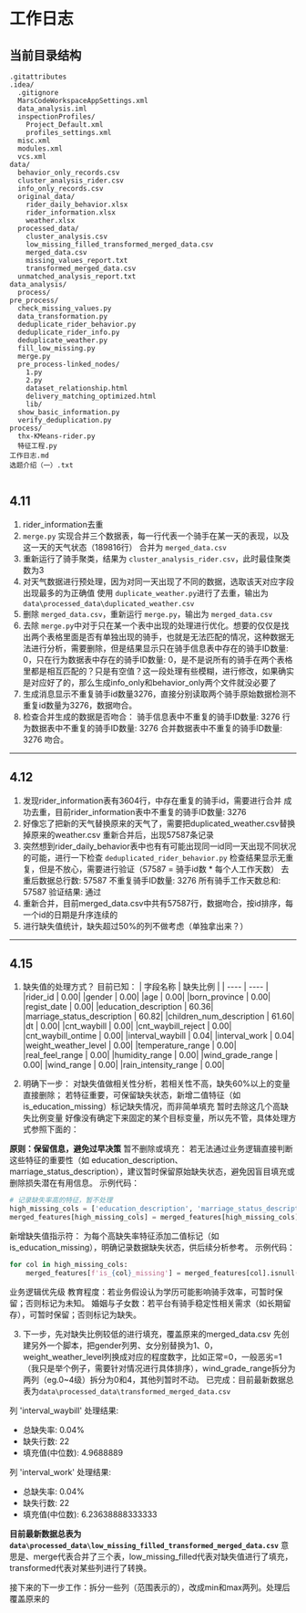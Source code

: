# 工作日志
## 当前目录结构
```
.gitattributes
.idea/
  .gitignore
  MarsCodeWorkspaceAppSettings.xml
  data_analysis.iml
  inspectionProfiles/
    Project_Default.xml
    profiles_settings.xml
  misc.xml
  modules.xml
  vcs.xml
data/
  behavior_only_records.csv
  cluster_analysis_rider.csv
  info_only_records.csv
  original_data/
    rider_daily_behavior.xlsx
    rider_information.xlsx
    weather.xlsx
  processed_data/
    cluster_analysis.csv
    low_missing_filled_transformed_merged_data.csv
    merged_data.csv
    missing_values_report.txt
    transformed_merged_data.csv
  unmatched_analysis_report.txt
data_analysis/
  process/
pre_process/
  check_missing_values.py
  data_transformation.py
  deduplicate_rider_behavior.py
  deduplicate_rider_info.py
  deduplicate_weather.py
  fill_low_missing.py
  merge.py
  pre_process-linked_nodes/
    1.py
    2.py
    dataset_relationship.html
    delivery_matching_optimized.html
    lib/
  show_basic_information.py
  verify_deduplication.py
process/
  thx-KMeans-rider.py
  特征工程.py
工作日志.md
选题介绍（一）.txt
```
```

```


## 4.11

1. rider_information去重
2. `merge.py` 实现合并三个数据表，每一行代表一个骑手在某一天的表现，以及这一天的天气状态（189816行）
   合并为 `merged_data.csv`
3. 重新运行了骑手聚类，结果为 `cluster_analysis_rider.csv`，此时最佳聚类数为3
4. 对天气数据进行预处理，因为对同一天出现了不同的数据，选取该天对应字段出现最多的为正确值
   使用 `duplicate_weather.py`进行了去重，输出为 `data\processed_data\duplicated_weather.csv`
5. 删除 `merged_data.csv`，重新运行 `merge.py`，输出为 `merged_data.csv`
6. 去除 `merge.py`中对于只在某一个表中出现的处理进行优化。想要的仅仅是找出两个表格里面是否有单独出现的骑手，也就是无法匹配的情况，这种数据无法进行分析，需要删除，但是结果显示只在骑手信息表中存在的骑手ID数量: 0，只在行为数据表中存在的骑手ID数量: 0，是不是说所有的骑手在两个表格里都是相互匹配的？只是有空值？这一段处理有些模糊，进行修改，如果确实是对应好了的，那么生成info_only和behavior_only两个文件就没必要了
7. 生成消息显示不重复骑手id数量3276，直接分别读取两个骑手原始数据检测不重复id数量为3276，数据吻合。
8. 检查合并生成的数据是否吻合：
   骑手信息表中不重复的骑手ID数量: 3276
   行为数据表中不重复的骑手ID数量: 3276
   合并数据表中不重复的骑手ID数量: 3276
   吻合。

---

## 4.12

1. 发现rider_information表有3604行，中存在重复的骑手id，需要进行合并
   成功去重，目前rider_information表中不重复的骑手ID数量: 3276
2. 好像忘了把新的天气替换原来的天气了，需要把duplicated_weather.csv替换掉原来的weather.csv
   重新合并后，出现57587条记录
3. 突然想到rider_daily_behavior表中也有有可能出现同一id同一天出现不同状况的可能，进行一下检查 `deduplicated_rider_behavior.py`
   检查结果显示无重复，但是不放心，需要进行验证（57587 = 骑手id数 * 每个人工作天数）
   去重后数据总行数: 57587
   不重复骑手ID数量: 3276
   所有骑手工作天数总和: 57587
   验证结果: 通过
4. 重新合并，目前merged_data.csv中共有57587行，数据吻合，按id排序，每一个id的日期是升序连续的
5. 进行缺失值统计，缺失超过50%的列不做考虑（单独拿出来？）

---

## 4.15

1. 缺失值的处理方式？
   目前已知：
    | 字段名称 | 缺失比例 |
    | ---- | ---- |
   |rider_id      |                  0.00|
   |gender        |                  0.00|
   |age            |                 0.00|
   |born_province   |                0.00|
   |regist_date       |              0.00|
   |education_description   |       60.36|
   |marriage_status_description   | 60.82|
   |children_num_description    |   61.60|
   |dt                         |     0.00|
   |cnt_waybill                |     0.00|
   |cnt_waybill_reject         |     0.00|
   |cnt_waybill_ontime         |     0.00|
   |interval_waybill           |     0.04|
   |interval_work              |     0.04|
   |weight_weather_level       |     0.00|
   |temperature_range          |     0.00|
   |real_feel_range            |     0.00|
   |humidity_range             |     0.00|
   |wind_grade_range           |     0.00|
   |wind_range                 |     0.00|
   |rain_intensity_range       |     0.00|

2. 明确下一步：
对缺失值做相关性分析，若相关性不高，缺失60%以上的变量直接删除；
若特征重要，可保留缺失状态，新增二值特征（如 is_education_missing）标记缺失情况，而非简单填充
暂时去除这几个高缺失比例变量
好像没有确定下来固定的某个目标变量，所以先不管，具体处理方式参照下面的：

**原则：保留信息，避免过早决策**
暂不删除或填充：
若无法通过业务逻辑直接判断这些特征的重要性（如 education_description、marriage_status_description），建议暂时保留原始缺失状态，避免因盲目填充或删除损失潜在有用信息。
示例代码：
```python
# 记录缺失率高的特征，暂不处理
high_missing_cols = ['education_description', 'marriage_status_description', 'children_num_description']
merged_features[high_missing_cols] = merged_features[high_missing_cols].fillna('Unknown')  # 或保留为NaN
```

新增缺失值指示符：
为每个高缺失率特征添加二值标记（如 is_education_missing），明确记录数据缺失状态，供后续分析参考。
示例代码：

```python
for col in high_missing_cols:
    merged_features[f'is_{col}_missing'] = merged_features[col].isnull().astype(int)
```

业务逻辑优先级
教育程度：若业务假设认为学历可能影响骑手效率，可暂时保留；否则标记为未知。
婚姻与子女数：若平台有骑手稳定性相关需求（如长期留存），可暂时保留；否则标记为缺失。

3. 下一步，先对缺失比例较低的进行填充，覆盖原来的merged_data.csv
先创建另外一个脚本，把gender列男、女分别替换为1、0，weight_weather_level列换成对应的程度数字，比如正常=0，一般恶劣=1（我只是举个例子，需要针对情况进行具体排序），wind_grade_range拆分为两列（eg.0~4级）拆分为0和4，其他列暂时不动。
已完成：目前最新数据总表为`data\processed_data\transformed_merged_data.csv`

列 'interval_waybill' 处理结果:
- 总缺失率: 0.04%
- 缺失行数: 22
- 填充值(中位数): 4.9688889

列 'interval_work' 处理结果:
- 总缺失率: 0.04%
- 缺失行数: 22
- 填充值(中位数): 6.23638888333333

**目前最新数据总表为`data\processed_data\low_missing_filled_transformed_merged_data.csv`**
意思是、merge代表合并了三个表，low_missing_filled代表对缺失值进行了填充，transformed代表对某些列进行了转换。

接下来的下一步工作：拆分一些列（范围表示的），改成min和max两列。处理后覆盖原来的